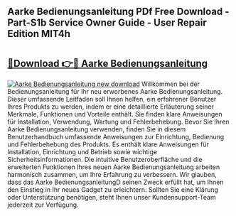 ## Aarke Bedienungsanleitung PDf Free Download - Part-S1b Service Owner Guide - User Repair Edition MIT4h

# <h2><a href="http://df5msq.blite.top/?on=Aarke+Bedienungsanleitung">🔗Download 👉🔴 Aarke Bedienungsanleitung</a></h2>

[![Aarke Bedienungsanleitung new download](https://i.imgur.com/lujVjoI.png)](http://df5msq.blite.top/?on=Aarke+Bedienungsanleitung)
Willkommen bei der Bedienungsanleitung für Ihr neu erworbenes Aarke Bedienungsanleitung. Dieser umfassende Leitfaden soll Ihnen helfen, ein erfahrener Benutzer Ihres Produkts zu werden, indem er eine detaillierte Erläuterung seiner Merkmale, Funktionen und Vorteile enthält. Sie finden klare Anweisungen für Installation, Verwendung, Wartung und Fehlerbehebung. Bevor Sie Ihren Aarke Bedienungsanleitung verwenden, finden Sie in diesem Benutzerhandbuch umfassende Anweisungen zur Einrichtung, Bedienung und Fehlerbehebung des Produkts. Es enthält klare Anweisungen für Installation, Einrichtung und Betrieb sowie wichtige Sicherheitsinformationen. Die intuitive Benutzeroberfläche und die erweiterten Funktionen Ihres neuen Aarke Bedienungsanleitung arbeiten harmonisch zusammen, um Ihre Erfahrung zu verbessern. Wir glauben, dass das Aarke BedienungsanleitungD seinen Zweck erfüllt hat, um Ihnen den Einstieg in Ihr neues Gadget zu erleichtern. Sollten Sie eine Klärung oder Unterstützung benötigen, steht Ihnen unser Kundensupport-Team jederzeit zur Verfügung.
